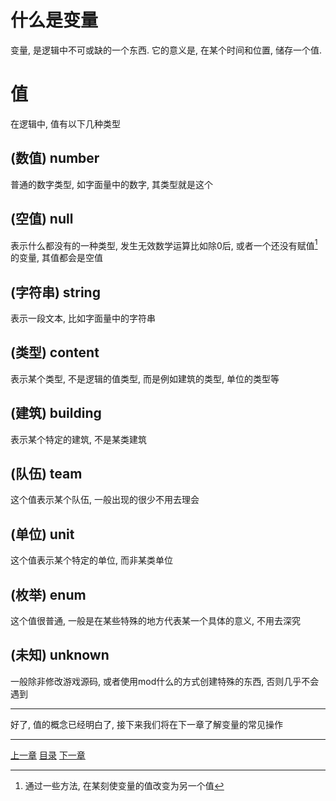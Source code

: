 # 什么是变量
变量, 是逻辑中不可或缺的一个东西.
它的意义是, 在某个时间和位置, 储存一个值.

# 值
在逻辑中, 值有以下几种类型

(数值) number
---
普通的数字类型, 如字面量中的数字, 其类型就是这个

(空值) null
---
表示什么都没有的一种类型, 发生无效数学运算比如除0后,
或者一个还没有赋值[^1]的变量, 其值都会是空值

(字符串) string
---
表示一段文本, 比如字面量中的字符串

(类型) content
---
表示某个类型, 不是逻辑的值类型, 而是例如建筑的类型, 单位的类型等

(建筑) building
---
表示某个特定的建筑, 不是某类建筑

(队伍) team
---
这个值表示某个队伍, 一般出现的很少不用去理会

(单位) unit
---
这个值表示某个特定的单位, 而非某类单位

(枚举) enum
---
这个值很普通, 一般是在某些特殊的地方代表某一个具体的意义, 不用去深究

(未知) unknown
---
一般除非修改游戏源码, 或者使用mod什么的方式创建特殊的东西, 否则几乎不会遇到

---

好了, 值的概念已经明白了, 接下来我们将在下一章了解变量的常见操作


[^1]: 通过一些方法, 在某刻使变量的值改变为另一个值

---
[上一章](./02-learn-literal.md)
[目录](./README.md)
[下一章](./04-change-variable.md)
